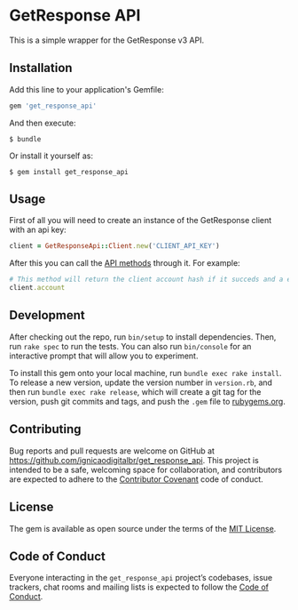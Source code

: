 # GetResponse API

This is a simple wrapper for the GetResponse v3 API.

## Installation

Add this line to your application's Gemfile:

```ruby
gem 'get_response_api'
```

And then execute:

    $ bundle

Or install it yourself as:

    $ gem install get_response_api

## Usage

First of all you will need to create an instance of the GetResponse client with an api key:
```ruby
client = GetResponseApi::Client.new('CLIENT_API_KEY')
```
After this you can call the [API methods](https://apidocs.getresponse.com/v3) through it.
For example:
```ruby
# This method will return the client account hash if it succeds and a error message otherwise
client.account
```

## Development

After checking out the repo, run `bin/setup` to install dependencies. Then, run `rake spec` to run the tests. You can also run `bin/console` for an interactive prompt that will allow you to experiment.

To install this gem onto your local machine, run `bundle exec rake install`. To release a new version, update the version number in `version.rb`, and then run `bundle exec rake release`, which will create a git tag for the version, push git commits and tags, and push the `.gem` file to [rubygems.org](https://rubygems.org).

## Contributing

Bug reports and pull requests are welcome on GitHub at https://github.com/ignicaodigitalbr/get_response_api. This project is intended to be a safe, welcoming space for collaboration, and contributors are expected to adhere to the [Contributor Covenant](http://contributor-covenant.org) code of conduct.

## License

The gem is available as open source under the terms of the [MIT License](http://opensource.org/licenses/MIT).

## Code of Conduct

Everyone interacting in the `get_response_api` project’s codebases, issue trackers, chat rooms and mailing lists is expected to follow the [Code of Conduct](https://github.com/ignicaodigitalbr/get_response_api/blob/master/CODE_OF_CONDUCT.md).
